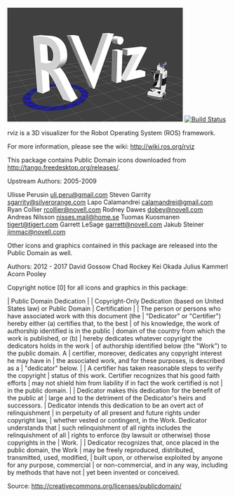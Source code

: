 ![rviz logo](https://raw.githubusercontent.com/ros-visualization/rviz/kinetic-devel/images/splash.png)
[![Build Status](http://build.ros.org/buildStatus/icon?job=Kdev__rviz__ubuntu_xenial_amd64)](http://build.ros.org/view/Kdev/job/Kdev__rviz__ubuntu_xenial_amd64/)

rviz is a 3D visualizer for the Robot Operating System (ROS) framework.

For more information, please see the wiki: http://wiki.ros.org/rviz

This package contains Public Domain icons downloaded from
http://tango.freedesktop.org/releases/.

Upstream Authors:				2005-2009

  Ulisse Perusin <uli.peru@gmail.com>
  Steven Garrity <sgarrity@silverorange.com>
  Lapo Calamandrei <calamandrei@gmail.com>
  Ryan Collier <rcollier@novell.com>
  Rodney Dawes <dobey@novell.com>
  Andreas Nilsson <nisses.mail@home.se>
  Tuomas Kuosmanen <tigert@tigert.com>
  Garrett LeSage <garrett@novell.com>
  Jakub Steiner <jimmac@novell.com>

Other icons and graphics contained in this package are released into the
Public Domain as well.

Authors:          2012 - 2017
  David Gossow
  Chad Rockey
  Kei Okada
  Julius Kammerl
  Acorn Pooley

Copyright notice [0] for all icons and graphics in this package:

  | Public Domain Dedication
  |
  | Copyright-Only Dedication (based on United States law) or Public Domain
  | Certification
  |
  | The person or persons who have associated work with this document (the
  | "Dedicator" or "Certifier") hereby either (a) certifies that, to the best
  | of his knowledge, the work of authorship identified is in the public
  | domain of the country from which the work is published, or (b)
  | hereby dedicates whatever copyright the dedicators holds in the work
  | of authorship identified below (the "Work") to the public domain. A
  | certifier, moreover, dedicates any copyright interest he may have in
  | the associated work, and for these purposes, is described as a
  | "dedicator" below.
  |
  | A certifier has taken reasonable steps to verify the copyright
  | status of this work. Certifier recognizes that his good faith efforts
  | may not shield him from liability if in fact the work certified is not
  | in the public domain.
  |
  | Dedicator makes this dedication for the benefit of the public at
  | large and to the detriment of the Dedicator's heirs and successors.
  | Dedicator intends this dedication to be an overt act of relinquishment
  | in perpetuity of all present and future rights under copyright law,
  | whether vested or contingent, in the Work. Dedicator understands that
  | such relinquishment of all rights includes the relinquishment of all
  | rights to enforce (by lawsuit or otherwise) those copyrights in the
  | Work.
  |
  | Dedicator recognizes that, once placed in the public domain, the Work
  | may be freely reproduced, distributed, transmitted, used, modified,
  | built upon, or otherwise exploited by anyone for any purpose, commercial
  | or non-commercial, and in any way, including by methods that have not
  | yet been invented or conceived.

Source: http://creativecommons.org/licenses/publicdomain/

